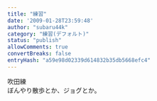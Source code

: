 ```yaml
---
title: "練習"
date: '2009-01-28T23:59:48'
author: "subaru44k"
category: "練習(デフォルト)"
status: "publish"
allowComments: true
convertBreaks: false
entryHash: "a59e98d02339d614832b35db5668efc4"
---
```

吹田練<br>
ぼんやり散歩とか、ジョグとか。
